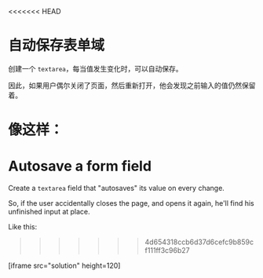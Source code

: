 <<<<<<< HEAD
# 自动保存表单域

创建一个 `textarea`，每当值发生变化时，可以自动保存。

因此，如果用户偶尔关闭了页面，然后重新打开，他会发现之前输入的值仍然保留着。

像这样：
=======

# Autosave a form field

Create a `textarea` field that "autosaves" its value on every change.

So, if the user accidentally closes the page, and opens it again, he'll find his unfinished input at place.

Like this:
>>>>>>> 4d654318ccb6d37d6cefc9b859cf111ff3c96b27

[iframe src="solution" height=120]
